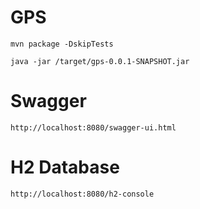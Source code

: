 # GPS
```
mvn package -DskipTests
```
```
java -jar /target/gps-0.0.1-SNAPSHOT.jar
```
# Swagger
```
http://localhost:8080/swagger-ui.html
```

# H2 Database
```
http://localhost:8080/h2-console
```
